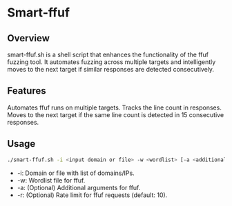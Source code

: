 # Smart-ffuf

## Overview

smart-ffuf.sh is a shell script that enhances the functionality of the ffuf fuzzing tool. It automates fuzzing across multiple targets and intelligently moves to the next target if similar responses are detected consecutively.

## Features

Automates ffuf runs on multiple targets.
Tracks the line count in responses.
Moves to the next target if the same line count is detected in 15 consecutive responses.

## Usage

```sh
./smart-ffuf.sh -i <input domain or file> -w <wordlist> [-a <additional ffuf args>] [-r <rate>]
```

- -i: Domain or file with list of domains/IPs.
- -w: Wordlist file for ffuf.
- -a: (Optional) Additional arguments for ffuf.
- -r: (Optional) Rate limit for ffuf requests (default: 10).
